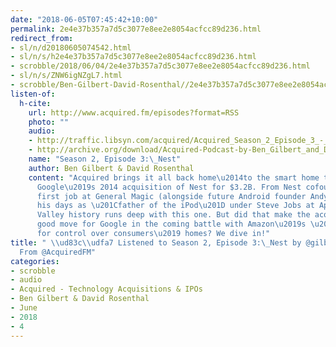 ```yaml
---
date: "2018-06-05T07:45:42+10:00"
permalink: 2e4e37b357a7d5c3077e8ee2e8054acfcc89d236.html
redirect_from:
- sl/n/d20180605074542.html
- sl/n/s/h2e4e37b357a7d5c3077e8ee2e8054acfcc89d236.html
- scrobble/2018/06/04/2e4e37b357a7d5c3077e8ee2e8054acfcc89d236.html
- sl/n/s/ZNW6igNZgL7.html
- scrobble/Ben-Gilbert-David-Rosenthal//2e4e37b357a7d5c3077e8ee2e8054acfcc89d236.html
listen-of:
  h-cite:
    url: http://www.acquired.fm/episodes?format=RSS
    photo: ""
    audio:
    - http://traffic.libsyn.com/acquired/Acquired_Season_2_Episode_3_-_Nest.mp3
    - http://archive.org/download/Acquired-Podcast-by-Ben_Gilbert_and_David_Rosenthal/Season_2_Episode_3Nest.mp3
    name: "Season 2, Episode 3:\_Nest"
    author: Ben Gilbert & David Rosenthal
    content: "Acquired brings it all back home\u2014to the smart home that is\u2014with
      Google\u2019s 2014 acquisition of Nest for $3.2B. From Nest cofounder Tony Fadell\u2019s
      first job at General Magic (alongside future Android founder Andy Rubin) to
      his days as \u201Cfather of the iPod\u201D under Steve Jobs at Apple, the Silicon
      Valley history runs deep with this one. But did that make the acquisition a
      good move for Google in the coming battle with Amazon\u2019s \u201CLady A\u201D
      for control over consumers\u2019 homes? We dive in!"
title: " \\ud83c\\udfa7 Listened to Season 2, Episode 3:\_Nest by @gilbert & @djrosent
  From @AcquiredFM"
categories:
- scrobble
- audio
- Acquired - Technology Acquisitions & IPOs
- Ben Gilbert & David Rosenthal
- June
- 2018
- 4
---
```

